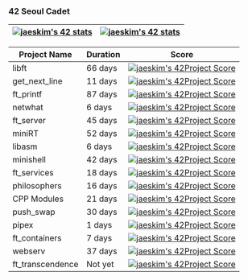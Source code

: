 <!-- <a href="버튼을 눌렀을 때 이동할 링크" target="_blank"><img src="https://img.shields.io/badge/뱃지레이블-배경색?style=뱃지모양&logo=로고&logoColor=로고색상"/></a> -->

### 42 Seoul Cadet

| [![jaeskim's 42 stats](https://badge42.herokuapp.com/api/stats/seyu?privacyEmail=true&darkmode=true&cursus=C%20Piscine)](https://github.com/JaeSeoKim/badge42) | [![jaeskim's 42 stats](https://badge42.herokuapp.com/api/stats/seyu?privacyEmail=true&darkmode=true&cursus=42cursus)](https://github.com/JaeSeoKim/badge42) |
| --- | --- |

<!-- <details> -->
<!-- <summary>Progress of 42cursus</summary> -->

| Project Name | Duration | Score |
| --- | --- | --- |
| libft         | 66 days | [![jaeskim's 42Project Score](https://badge42.herokuapp.com/api/project/seyu/Libft)](https://github.com/JaeSeoKim/badge42) |
| get_next_line | 11 days | [![jaeskim's 42Project Score](https://badge42.herokuapp.com/api/project/seyu/get_next_line)](https://github.com/JaeSeoKim/badge42) |
| ft_printf     | 87 days | [![jaeskim's 42Project Score](https://badge42.herokuapp.com/api/project/seyu/ft_printf)](https://github.com/JaeSeoKim/badge42) |
| netwhat       | 6 days  | [![jaeskim's 42Project Score](https://badge42.herokuapp.com/api/project/seyu/netwhat)](https://github.com/JaeSeoKim/badge42) |
| ft_server     | 45 days | [![jaeskim's 42Project Score](https://badge42.herokuapp.com/api/project/seyu/ft_server)](https://github.com/JaeSeoKim/badge42) |
| miniRT        | 52 days | [![jaeskim's 42Project Score](https://badge42.herokuapp.com/api/project/seyu/miniRT)](https://github.com/JaeSeoKim/badge42) |
| libasm        | 6 days  | [![jaeskim's 42Project Score](https://badge42.herokuapp.com/api/project/seyu/libasm)](https://github.com/JaeSeoKim/badge42) |
| minishell     | 42 days | [![jaeskim's 42Project Score](https://badge42.herokuapp.com/api/project/seyu/minishell)](https://github.com/JaeSeoKim/badge42) |
| ft_services   | 18 days | [![jaeskim's 42Project Score](https://badge42.herokuapp.com/api/project/seyu/ft_services)](https://github.com/JaeSeoKim/badge42) |
| philosophers  | 16 days | [![jaeskim's 42Project Score](https://badge42.herokuapp.com/api/project/seyu/Philosophers)](https://github.com/JaeSeoKim/badge42) |
| CPP Modules   | 21 days | [![jaeskim's 42Project Score](https://badge42.herokuapp.com/api/project/seyu/CPP%20Module%2008)](https://github.com/JaeSeoKim/badge42) |
| push_swap     | 30 days | [![jaeskim's 42Project Score](https://badge42.herokuapp.com/api/project/seyu/push_swap)](https://github.com/JaeSeoKim/badge42) |
| pipex         | 1 days  | [![jaeskim's 42Project Score](https://badge42.herokuapp.com/api/project/seyu/pipex)](https://github.com/JaeSeoKim/badge42) |
| ft_containers | 7 days  | [![jaeskim's 42Project Score](https://badge42.herokuapp.com/api/project/seyu/ft_containers)](https://github.com/JaeSeoKim/badge42) |
| webserv       | 37 days | [![jaeskim's 42Project Score](https://badge42.herokuapp.com/api/project/seyu/webserv)](https://github.com/JaeSeoKim/badge42) |
| ft_transcendence | Not yet | [![jaeskim's 42Project Score](https://badge42.herokuapp.com/api/project/seyu/ft_transcendence)](https://github.com/JaeSeoKim/badge42) |
  
<!-- </details> -->
